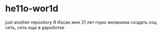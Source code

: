 # he11o-wor1d
just another repository
Я Ихсан мне 21 лет горю желанием создать соц сеть, сеть еще в дароботке 
